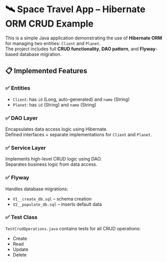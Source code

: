 # 🛰️ Space Travel App – Hibernate ORM CRUD Example

This is a simple Java application demonstrating the use of **Hibernate ORM** for managing two entities: `Client` and `Planet`.  
The project includes full **CRUD functionality**, **DAO pattern**, and **Flyway**-based database migration.


## 📋 Implemented Features

### ✅ Entities

- `Client`: has `id` (Long, auto-generated) and `name` (String)
- `Planet`: has `id` (String) and `name` (String)

### ✅ DAO Layer

Encapsulates data access logic using Hibernate.  
Defined interfaces + separate implementations for `Client` and `Planet`.

### ✅ Service Layer

Implements high-level CRUD logic using DAO.  
Separates business logic from data access.

### ✅ Flyway

Handles database migrations:
- `V1__create_db.sql` – schema creation
- `V2__populate_db.sql` – inserts default data

### ✅ Test Class

`TestCrudOperations.java` contains tests for all CRUD operations:
- Create
- Read
- Update
- Delete

